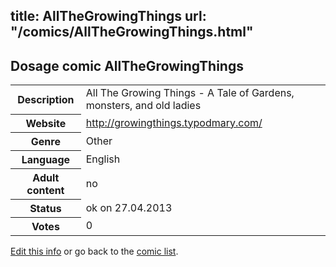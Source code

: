 title: AllTheGrowingThings
url: "/comics/AllTheGrowingThings.html"
---
Dosage comic AllTheGrowingThings
-----------------------------------------

<p id="msg"></p>
<script type="text/javascript">
if (window.location.search === '?edit_info_mail=sent_ok') {
  var elem = document.getElementById("msg");
  elem.innerHTML = 'Edited information sucessfully sent.';
  elem.className = 'ok';
}
</script>
<table class="comicinfo">
<tr>
<th>Description</th><td>All The Growing Things - A Tale of Gardens, monsters, and old ladies</td>
</tr>
<tr>
<th>Website</th><td><a href="http://growingthings.typodmary.com/">http://growingthings.typodmary.com/</a></td>
</tr>
<tr>
<th>Genre</th><td>Other</td>
</tr>
<tr>
<th>Language</th><td>English</td>
</tr>
<tr>
<th>Adult content</th><td>no</td>
</tr>
<tr>
<th>Status</th><td>ok on 27.04.2013</td>
</tr>
<tr>
<th>Votes</th><td>0</td>
</tr>
</table>

[Edit this info](AllTheGrowingThings_edit.html) or go back to the [comic list](../comic-index.html).
